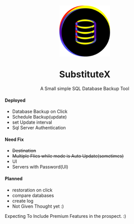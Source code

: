 
<p align="center">
  <img align="center" src="https://github.com/Tuurash/SubstituteX/blob/main/Icon/SubstituteX.png" width="160" height="160" />
</p>
<h1 align="center">SubstituteX</h1>  
<p align="center">
  A Small simple SQL Database Backup Tool
</p>

#### Deployed
- Database Backup on Click
- Schedule Backup(update)
- set Update interval
- Sql Server Authentication
#### Need Fix
- ~~Destination~~
- ~~Multiple Flies while mode is Auto Update(sometimes)~~
- UI
- Servers with Password(UI)  
#### Planned  
- restoration on click
- compare databases
- create log
- Not Given Thought yet :)

Expecting To Include Premium Features in the prospect. :)
